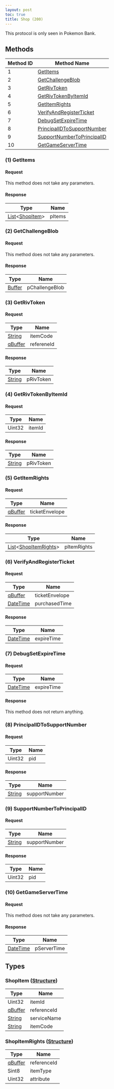 ```yaml
---
layout: post
toc: true
title: Shop (200)
---
```


This protocol is only seen in Pokemon Bank.

## Methods

| Method ID | Method Name                                                 |
| --------- | ----------------------------------------------------------- |
| 1         | [GetItems](#1-getitems)                                     |
| 2         | [GetChallengeBlob](#2-getchallengeblob)                     |
| 3         | [GetRivToken](#3-getrivtoken)                               |
| 4         | [GetRivTokenByItemId](#4-getrivtokenbyitemid)               |
| 5         | [GetItemRights](#5-getitemrights)                           |
| 6         | [VerifyAndRegisterTicket](#6-verifyandregisterticket)       |
| 7         | [DebugSetExpireTime](#7-debugsetexpiretime)                 |
| 8         | [PrincipalIDToSupportNumber](#8-principalidtosupportnumber) |
| 9         | [SupportNumberToPrincipalID](#9-supportnumbertoprincipalid) |
| 10        | [GetGameServerTime](#10-getgameservertime)                  |

### (1) GetItems
#### Request
This method does not take any parameters.

#### Response

| Type                     | Name   |
| ------------------------ | ------ |
| [List]&lt;[ShopItem]&gt; | pItems |

### (2) GetChallengeBlob
#### Request
This method does not take any parameters.

#### Response

| Type     | Name           |
| -------- | -------------- |
| [Buffer] | pChallengeBlob |

### (3) GetRivToken
#### Request

| Type      | Name       |
| --------- | ---------- |
| [String]  | itemCode   |
| [qBuffer] | refereneId |

#### Response

| Type     | Name      |
| -------- | --------- |
| [String] | pRivToken |

### (4) GetRivTokenByItemId
#### Request

| Type   | Name   |
| ------ | ------ |
| Uint32 | itemId |

#### Response

| Type     | Name      |
| -------- | --------- |
| [String] | pRivToken |

### (5) GetItemRights
#### Request

| Type      | Name           |
| --------- | -------------- |
| [qBuffer] | ticketEnvelope |

#### Response

| Type                           | Name        |
| ------------------------------ | ----------- |
| [List]&lt;[ShopItemRights]&gt; | pItemRights |

### (6) VerifyAndRegisterTicket
#### Request

| Type       | Name           |
| ---------- | -------------- |
| [qBuffer]  | ticketEnvelope |
| [DateTime] | purchasedTime  |

#### Response

| Type       | Name       |
| ---------- | ---------- |
| [DateTime] | expireTime |

### (7) DebugSetExpireTime
#### Request

| Type       | Name       |
| ---------- | ---------- |
| [DateTime] | expireTime |

#### Response
This method does not return anything.

### (8) PrincipalIDToSupportNumber
#### Request

| Type   | Name |
| ------ | ---- |
| Uint32 | pid  |

#### Response

| Type     | Name          |
| -------- | ------------- |
| [String] | supportNumber |

### (9) SupportNumberToPrincipalID
#### Request

| Type     | Name          |
| -------- | ------------- |
| [String] | supportNumber |

#### Response

| Type   | Name |
| ------ | ---- |
| Uint32 | pid  |

### (10) GetGameServerTime
#### Request
This method does not take any parameters.

#### Response

| Type       | Name        |
| ---------- | ----------- |
| [DateTime] | pServerTime |

## Types
### ShopItem ([Structure])

| Type      | Name        |
| --------- | ----------- |
| Uint32    | itemId      |
| [qBuffer] | referenceId |
| [String]  | serviceName |
| [String]  | itemCode    |

### ShopItemRights ([Structure])

| Type      | Name        |
| --------- | ----------- |
| [qBuffer] | referenceId |
| Sint8     | itemType    |
| Uint32    | attribute   |

[Result]: /docs/nex/types#result
[String]: /docs/nex/types#string
[Buffer]: /docs/nex/types#buffer
[qBuffer]: /docs/nex/types#qbuffer
[List]: /docs/nex/types#list
[Map]: /docs/nex/types#map
[DateTime]: /docs/nex/types#datetime
[Structure]: /docs/nex/types#structure
[Data]: /docs/nex/types#anydataholder
[StationURL]: /docs/nex/types#stationurl
[Variant]: /docs/nex/types#variant

[ShopItem]: #shopitem-structure
[ShopItemRights]: #shopitemrights-structure
